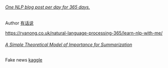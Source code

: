 ###### [One NLP blog post per day for 365 days.](https://ryanong.co.uk/natural-language-processing-365/)

Author [有话说](https://www.reddit.com/r/LanguageTechnology/comments/f6h52p/one_nlp_blog_post_per_day_for_365_days_nlp365/)



https://ryanong.co.uk/natural-language-processing-365/learn-nlp-with-me/



###### [A Simple Theoretical Model of Importance for Summarization](https://vimeo.com/384476587)



Fake news [kaggle](https://www.kaggle.com/c/fake-news/overview) 


